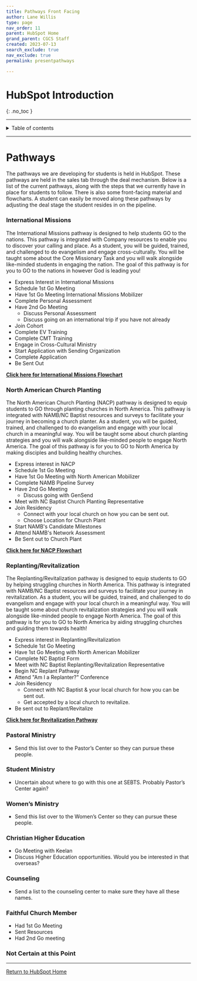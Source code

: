 ```yaml
---
title: Pathways Front Facing
author: Lane Willis
type: page
nav_order: 11
parent: HubSpot Home
grand_parent: CGCS Staff
created: 2023-07-13
search_exclude: true
nav_exclude: true
permalink: presentpathways

---
```


# HubSpot Introduction
{: .no_toc }

---

<details closed markdown="block">
  <summary>
    Table of contents
  </summary>
  {: .text-delta }
1. TOC
{:toc}
</details>

---

# Pathways

The pathways we are developing for students is held in HubSpot. These pathways are held in the sales tab through the deal mechanism. Below is a list of the current pathways, along with the steps that we currently have in place for students to follow. There is also some front-facing material and flowcharts. A student can easily be moved along these pathways by adjusting the deal stage the student resides in on the pipeline.

### International Missions
The International Missions pathway is designed to help students GO to the nations. This pathway is integrated with Company resources to enable you to discover your calling and place. As a student, you will be guided, trained, and challenged to do evangelism and engage cross-culturally. You will be taught some about the Core Missionary Task and you will walk alongside like-minded students in engaging the nation. The goal of this pathway is for you to GO to the nations in however God is leading you!

* Express Interest in International Missions
* Schedule 1st Go Meeting
* Have 1st Go Meeting International Missions Mobilizer
* Complete Personal Assessment
* Have 2nd Go Meeting
     * Discuss Personal Assessment
     * Discuss going on an international trip if you have not already
* Join Cohort
* Complete EV Training
* Complete CMT Training
* Engage in Cross-Cultural Ministry
* Start Application with Sending Organization
* Complete Application
* Be Sent Out

**[Click here for International Missions Flowchart](/files/pathway-flowcharts/CGCS%20International%20Missions.png)**

### North American Church Planting
The North American Church Planting (NACP) pathway is designed to equip students to GO through planting churches in North America. This pathway is integrated with NAMB/NC Baptist resources and surveys to facilitate your journey in becoming a church planter. As a student, you will be guided, trained, and challenged to do evangelism and engage with your local church in a meaningful way. You will be taught some about church planting strategies and you will walk alongside like-minded people to engage North America. The goal of this pathway is for you to GO to North America by making disciples and building healthy churches.

* Express interest in NACP
* Schedule 1st Go Meeting
* Have 1st Go Meeting with North American Mobilizer
* Complete NAMB Pipeline Survey
* Have 2nd Go Meeting
     * Discuss going with GenSend
* Meet with NC Baptist Church Planting Representative
* Join Residency
     * Connect with your local church on how you can be sent out.
     * Choose Location for Church Plant
* Start NAMB's Candidate Milestones
* Attend NAMB's Network Assessment
* Be Sent out to Church Plant

**[Click here for NACP Flowchart](/files/pathway-flowcharts/CGCS%20NACP.png)**

### Replanting/Revitalization
The Replanting/Revitalization pathway is designed to equip students to GO by helping struggling churches in North America. This pathway is integrated with NAMB/NC Baptist resources and surveys to facilitate your journey in revitalization. As a student, you will be guided, trained, and challenged to do evangelism and engage with your local church in a meaningful way. You will be taught some about church revitalization strategies and you will walk alongside like-minded people to engage North America. The goal of this pathway is for you to GO to North America by aiding struggling churches and guiding them towards health!

* Express interest in Replanting/Revitalization
* Schedule 1st Go Meeting
* Have 1st Go Meeting with North American Mobilizer
* Complete NC Baptist Form
* Meet with NC Baptist Replanting/Revitalization Representative
* Begin NC Replant Pathway
* Attend "Am I a Replanter?" Conference
* Join Residency
     * Connect with NC Baptist & your local church for how you can be sent out.
     * Get accepted by a local church to revitalize.
* Be sent out to Replant/Revitalize

**[Click here for Revitalization Pathway](/files/pathway-flowcharts/CGCS%20Revitalization.png)**

### Pastoral Ministry
* Send this list over to the Pastor’s Center so they can pursue these people.

### Student Ministry
* Uncertain about where to go with this one at SEBTS. Probably Pastor’s Center again?

### Women’s Ministry
* Send this list over to the Women’s Center so they can pursue these people.

### Christian Higher Education
* Go Meeting with Keelan
* Discuss Higher Education opportunities. Would you be interested in that overseas?

### Counseling
* Send a list to the counseling center to make sure they have all these names.

### Faithful Church Member
* Had 1st Go Meeting
* Sent Resources
* Had 2nd Go meeting

### Not Certain at this Point

---

[Return to HubSpot Home](/cgcs-staff-information/hubspot/hubspot.html)